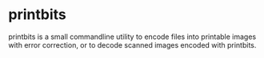 # printbits
printbits is a small commandline utility to encode files into printable images with error correction, or to decode
scanned images encoded with printbits.